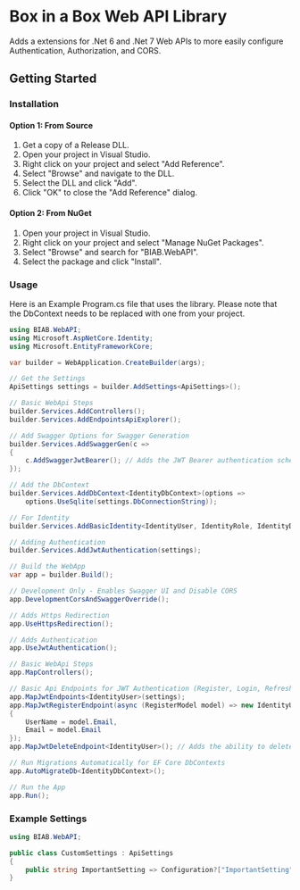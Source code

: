 # Box in a Box Web API Library
Adds a extensions for .Net 6 and .Net 7 Web APIs to more easily configure Authentication, Authorization, and CORS.

## Getting Started
### Installation
#### Option 1: From Source
1. Get a copy of a Release DLL.
2. Open your project in Visual Studio.
3. Right click on your project and select "Add Reference".
4. Select "Browse" and navigate to the DLL.
5. Select the DLL and click "Add".
6. Click "OK" to close the "Add Reference" dialog.

#### Option 2: From NuGet
1. Open your project in Visual Studio.
2. Right click on your project and select "Manage NuGet Packages".
3. Select "Browse" and search for "BIAB.WebAPI".
4. Select the package and click "Install".

### Usage
Here is an Example Program.cs file that uses the library.
Please note that the DbContext needs to be replaced with one from your project.
```csharp
using BIAB.WebAPI;
using Microsoft.AspNetCore.Identity;
using Microsoft.EntityFrameworkCore;

var builder = WebApplication.CreateBuilder(args);

// Get the Settings
ApiSettings settings = builder.AddSettings<ApiSettings>();

// Basic WebApi Steps
builder.Services.AddControllers();
builder.Services.AddEndpointsApiExplorer();

// Add Swagger Options for Swagger Generation
builder.Services.AddSwaggerGen(c =>
{
    c.AddSwaggerJwtBearer(); // Adds the JWT Bearer authentication scheme to the Swagger UI.
});

// Add the DbContext
builder.Services.AddDbContext<IdentityDbContext>(options =>
    options.UseSqlite(settings.DbConnectionString));

// For Identity
builder.Services.AddBasicIdentity<IdentityUser, IdentityRole, IdentityDbContext>();

// Adding Authentication
builder.Services.AddJwtAuthentication(settings);

// Build the WebApp
var app = builder.Build();

// Development Only - Enables Swagger UI and Disable CORS
app.DevelopmentCorsAndSwaggerOverride();

// Adds Https Redirection
app.UseHttpsRedirection();

// Adds Authentication
app.UseJwtAuthentication();

// Basic WebApi Steps
app.MapControllers();

// Basic Api Endpoints for JWT Authentication (Register, Login, Refresh, and Revoke)
app.MapJwtEndpoints<IdentityUser>(settings);
app.MapJwtRegisterEndpoint(async (RegisterModel model) => new IdentityUser
{
    UserName = model.Email,
    Email = model.Email
});
app.MapJwtDeleteEndpoint<IdentityUser>(); // Adds the ability to delete an account.

// Run Migrations Automatically for EF Core DbContexts
app.AutoMigrateDb<IdentityDbContext>();

// Run the App
app.Run();
```

### Example Settings
```csharp
using BIAB.WebAPI;

public class CustomSettings : ApiSettings
{
    public string ImportantSetting => Configuration?["ImportantSetting"] ?? "Default Value";
}
```
